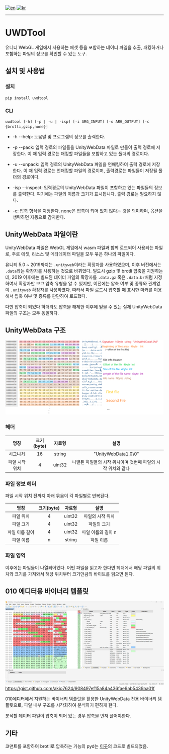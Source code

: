 [![en](https://img.shields.io/badge/lang-en-red.svg)](README.md)
[![kr](https://img.shields.io/badge/lang-kr-green.svg)](README.kr.md)

---

# UWDTool
유니티 WebGL 게임에서 사용하는 에셋 등을 포함하는 데이터 파일을 추출, 패킹하거나 포함하는 파일의 정보를 확인할 수 있는 도구.

## 설치 및 사용법
### 설치
```
pip install uwdtool
```

### CLI
```
uwdtool [-h] [-p | -u | -isp] [-i ARG_INPUT] [-o ARG_OUTPUT] [-c {brotli,gzip,none}]
```

* -h --help: 도움말 및 프로그램의 정보를 출력한다.

* -p --pack: 입력 경로의 파일들을 UnityWebData 파일로 만들어 출력 경로에 저장한다.
이 때 입력 경로는 패킹할 파일들을 포함하고 있는 폴더의 경로이다.
* -u --unpack: 입력 경로의 UnityWebData 파일을 언패킹하여 출력 경로에 저장한다.
이 때 입력 경로는 언패킹할 파일의 경로이며, 출력경로는 파일들이 저장될 폴더의 경로이다.
* -isp --inspect: 입력경로의 UnityWebData 파일이 포함하고 있는 파일들의 정보를 출력한다.
여기에는 파일의 이름과 크기가 표시됩니다. 출력 경로는 필요하지 않다.

* -c: 압축 형식을 지정한다. none은 압축이 되어 있지 않다는 것을 의미하며, 옵션을 생략하면 자동으로 감지한다.


## UnityWebData 파일이란
UnityWebData 파일은 WebGL 게임에서 wasm 파일과 함께 로드되어 사용되는 파일로, 주로 에셋, 리소스 및 메타데이터 파일을 모두 묶은 하나의 파일이다.

유니티 5.0 ~ 2019까지는 `.unityweb`이라는 확장자를 사용하였으며, 이후 버전에서는 `.data`라는 확장자를 사용하는 것으로 바뀌었다.
빌드시 gzip 및 brotli 압축을 지원하는데, 2019 이후에는 빌드된 데이터 파일의 확장자를 `.data.gz` 혹은 `.data.br`처럼 지정하여서
확장자만 보고 압축 유형을 알 수 있지만, 이전에는 압축 여부 및 종류와 관계없이 `.unityweb` 확장자를 사용하였다.
따라서 파일 로드시 압축할 때 표시한 마커를 이용해서 압축 여부 및 종류를 판단하여 로드했다.

다만 압축이 되있다 하더라도 압축을 해제한 이후에 얻을 수 있는 실제 UnityWebData 파일의 구조는 모두 동일하다.

## UnityWebData 구조
![unitywebdata_format.png](img/unitywebdata_format.png)

### 헤더
|    명칭    | 크기(byte) |  자료형   |                 설명                 |
|:--------:| :------------: |:------:|:----------------------------------:|
|   시그니처   | 16 | string |        "UnityWebData1.0\0"         |
| 파일 시작 위치 | 4 | uint32 | 나열된 파일들의 시작 위치이며 첫번째 파일의 시작 위치와 같다 |

### 파일 정보 헤더
파일 시작 위치 전까지 아래 묶음이 각 파일별로 반복된다.

| 명칭 | 크기(byte) |  자료형   |     설명      |
| :------------: | :------------: |:------:|:-----------:|
| 파일 위치 | 4 | uint32 |  파일의 시작 위치  |
| 파일 크기 | 4 | uint32 |   파일의 크기    |
| 파일 이름 길이 | 4 | uint32 | 파일 이름의 길이 n |
| 파일 이름 | n | string |    파일 이름    |

### 파일 영역
이후에는 파일들이 나열되어있다.
어떤 파일을 읽고자 한다면 헤더에서 해당 파일의 위치와 크기를 가져와서 해당 위치부터 크기만큼의 바이트를 읽으면 된다.

## 010 에디터용 바이너리 템플릿
![uwd010template.png](img/uwd010template.png)
https://gist.github.com/akio7624/908497ef15a84a436fae9ab5439aa01f

010에디터에서 지원하는 바이너리 템플릿을 활용한 UnityWebData 전용 바이너리 템플릿으로, 파일 내부 구조를 시각화하여 분석하기 편하게 한다.

분석할 데이터 파일이 압축이 되어 있는 경우 압축을 먼저 풀어야한다.

## 기타
코맨트를 포함하여 brotli로 압축하는 기능의 pyd는 [이곳](https://github.com/Unity-Technologies/brotli/tree/5a6d5d9c7f3f813280900cabcaabcbd0d51d5bbc)의 코드로 빌드되었음.